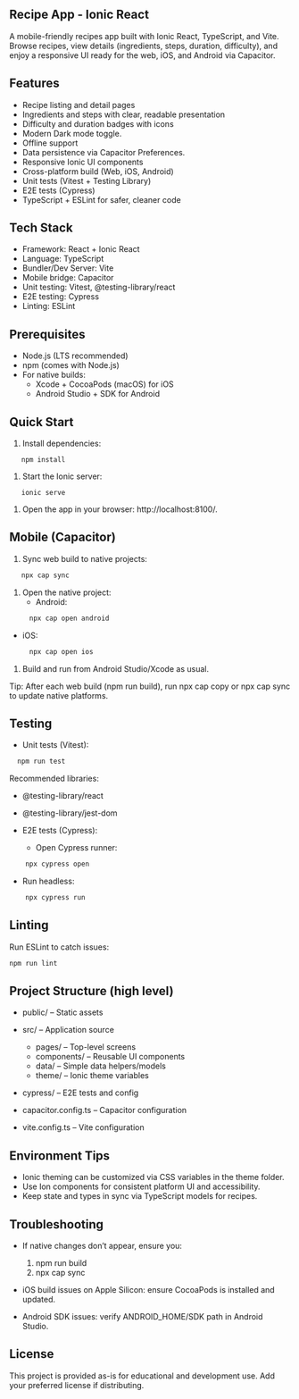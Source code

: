 ## Recipe App - Ionic React

A mobile-friendly recipes app built with Ionic React, TypeScript, and Vite. Browse recipes, view details (ingredients, steps, duration, difficulty), and enjoy a responsive UI ready for the web, iOS, and Android via Capacitor.

## Features
- Recipe listing and detail pages
- Ingredients and steps with clear, readable presentation
- Difficulty and duration badges with icons
- Modern Dark mode toggle.
- Offline support
- Data persistence via Capacitor Preferences.
- Responsive Ionic UI components
- Cross-platform build (Web, iOS, Android)
- Unit tests (Vitest + Testing Library)
- E2E tests (Cypress)
- TypeScript + ESLint for safer, cleaner code

## Tech Stack
- Framework: React + Ionic React
- Language: TypeScript
- Bundler/Dev Server: Vite
- Mobile bridge: Capacitor
- Unit testing: Vitest, @testing-library/react
- E2E testing: Cypress
- Linting: ESLint

## Prerequisites
- Node.js (LTS recommended)
- npm (comes with Node.js)
- For native builds:
    - Xcode + CocoaPods (macOS) for iOS
    - Android Studio + SDK for Android

## Quick Start
1. Install dependencies:
``` 
   npm install
```
1. Start the Ionic server:
``` 
   ionic serve
```
1. Open the app in your browser: http://localhost:8100/.

## Mobile (Capacitor)
1. Sync web build to native projects:
``` bash
   npx cap sync
```
1. Open the native project:
    - Android:
``` bash
     npx cap open android
```
- iOS:
``` bash
     npx cap open ios
```
1. Build and run from Android Studio/Xcode as usual.

Tip: After each web build (npm run build), run npx cap copy or npx cap sync to update native platforms.
## Testing
- Unit tests (Vitest):
``` bash
  npm run test
```
Recommended libraries:
- @testing-library/react
- @testing-library/jest-dom

- E2E tests (Cypress):
    - Open Cypress runner:
``` bash
    npx cypress open
```
- Run headless:
``` bash
    npx cypress run
```
## Linting
Run ESLint to catch issues:
``` bash
npm run lint
```
## Project Structure (high level)
- public/ – Static assets
- src/ – Application source
    - pages/ – Top-level screens
    - components/ – Reusable UI components
    - data/ – Simple data helpers/models
    - theme/ – Ionic theme variables

- cypress/ – E2E tests and config
- capacitor.config.ts – Capacitor configuration
- vite.config.ts – Vite configuration

## Environment Tips
- Ionic theming can be customized via CSS variables in the theme folder.
- Use Ion components for consistent platform UI and accessibility.
- Keep state and types in sync via TypeScript models for recipes.

## Troubleshooting
- If native changes don’t appear, ensure you:
    1. npm run build
    2. npx cap sync

- iOS build issues on Apple Silicon: ensure CocoaPods is installed and updated.
- Android SDK issues: verify ANDROID_HOME/SDK path in Android Studio.

## License
This project is provided as-is for educational and development use. Add your preferred license if distributing.
